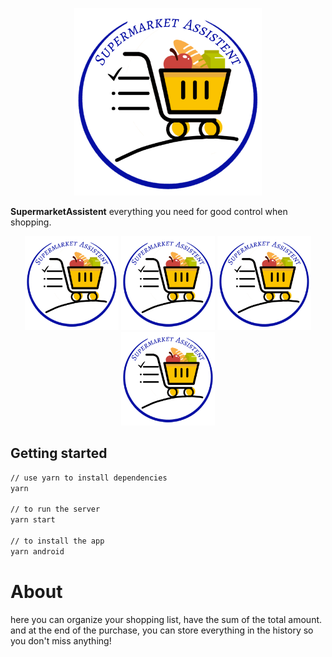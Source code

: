 <p align="center">
  <a rel="noopener" target="_blank"><img width="300" src="./SupermarketAssistent/src/assets/supermarketLogo.png" alt="SupermarketLogo"></a>
</p>

**SupermarketAssistent**  everything you need for good control when shopping.

<p align="center">
  <a rel="noopener" target="_blank"><img width="150" src="./SupermarketAssistent/src/assets/supermarketLogo.png" alt="SupermarketLogo"></a>
   <a rel="noopener" target="_blank"><img width="150" src="./SupermarketAssistent/src/assets/supermarketLogo.png" alt="SupermarketLogo"></a>
    <a rel="noopener" target="_blank"><img width="150" src="./SupermarketAssistent/src/assets/supermarketLogo.png" alt="SupermarketLogo"></a>
     <a rel="noopener" target="_blank"><img width="150" src="./SupermarketAssistent/src/assets/supermarketLogo.png" alt="SupermarketLogo"></a>
</p>

## Getting started

```sh
// use yarn to install dependencies
yarn

// to run the server
yarn start 

// to install the app
yarn android
```

# About

here you can organize your shopping list, have the sum of the total amount. and at the end of the purchase, you can store everything in the history so you don't miss anything!
